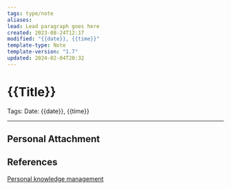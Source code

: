 ```yaml
---
tags: type/note
aliases: 
lead: Lead paragraph goes here
created: 2023-08-24T12:17
modified: "{{date}}, {{time}}"
template-type: Note
template-version: "1.7"
updated: 2024-02-04T20:32
---
```


# {{Title}}

Tags: 
Date: {{date}}, {{time}}

---
## Personal Attachment

## References

[Personal knowledge management](../SLIP-BOX/Personal%20knowledge%20management.md)
